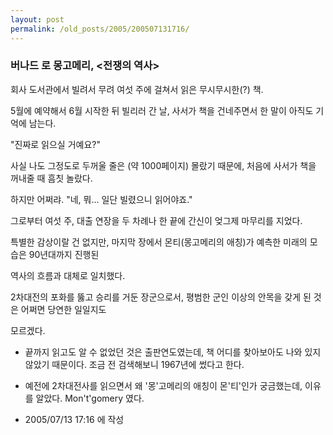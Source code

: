 ```yaml
---
layout: post
permalink: /old_posts/2005/200507131716/
---
```


### 버나드 로 몽고메리, &lt;전쟁의 역사&gt;


회사 도서관에서 빌려서 무려 여섯 주에 걸쳐서 읽은 무시무시한(?) 책.

5월에 예약해서 6월 시작한 뒤 빌리러 간 날, 사서가 책을 건네주면서 한 말이 아직도 기억에 남는다.

"진짜로 읽으실 거예요?"

사실 나도 그정도로 두꺼울 줄은 (약 1000페이지) 몰랐기 때문에, 처음에 사서가 책을 꺼내줄 때 흠칫 놀랐다.

하지만 어쩌랴. "네, 뭐... 일단 빌렸으니 읽어야죠." 

그로부터 여섯 주, 대출 연장을 두 차례나 한 끝에 간신이 엊그제 마무리를 지었다.

특별한 감상이랄 건 없지만, 마지막 장에서 몬티(몽고메리의 애칭)가 예측한 미래의 모습은 90년대까지 진행된 

역사의 흐름과 대체로 일치했다. 

2차대전의 포화를 뚫고 승리를 거둔 장군으로서, 평범한 군인 이상의 안목을 갖게 된 것은 어쩌면 당연한 일일지도 

모르겠다.



* 끝까지 읽고도 알 수 없었던 것은 출판연도였는데, 책 어디를 찾아보아도 나와 있지 않았기 때문이다. 조금 전 검색해보니 1967년에 썼다고 한다. 

* 예전에 2차대전사를 읽으면서 왜 '몽'고메리의 애칭이 몬'티'인가 궁금했는데, 이유를 알았다. Mon't'gomery 였다.





- 2005/07/13 17:16 에 작성